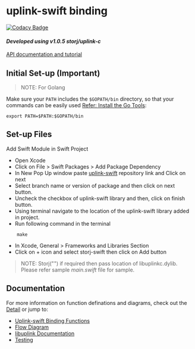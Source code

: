 # <b>uplink-swift binding</b>

[![Codacy Badge](https://api.codacy.com/project/badge/Grade/2a62886560a64453b2d5417393b2305f)](https://app.codacy.com/gh/storj-thirdparty/uplink-swift?utm_source=github.com&utm_medium=referral&utm_content=storj-thirdparty/uplink-swift&utm_campaign=Badge_Grade_Dashboard)


#### *Developed using v1.0.5 storj/uplink-c*

[API documentation and tutorial](https://storj-thirdparty.github.io/uplink-swift/#/)

## <b>Initial Set-up (Important)</b>

>NOTE: For Golang

Make sure your `PATH` includes the `$GOPATH/bin` directory, so that your commands can be easily used [Refer: Install the Go Tools](https://golang.org/doc/install):
```
export PATH=$PATH:$GOPATH/bin
```

## <b>Set-up Files</b>

Add Swift Module in Swift Project
* Open Xcode
* Click on File > Swift Packages > Add Package Dependency
* In New Pop Up window paste [uplink-swift](https://github.com/storj-thirdparty/uplink-swift.git) repository link and Click on next
* Select branch name or version of package and then click on next button.
* Uncheck the checkbox of uplink-swift library and then, click on finish button.
* Using terminal navigate to the location of the uplink-swift library added in project.
* Run following command in the terminal
```
	make
```
* In Xcode, General > Frameworks and Libraries Section
* Click on + icon and select storj-swift then click on Add button
>NOTE: Storj("") if required then pass location of libuplinkc.dylib. Please refer sample *main.swift* file for sample.


## <b>Documentation</b>
For more information on function definations and diagrams, check out the [Detail](//github.com/storj-thirdparty/uplink-swift/wiki/Home) or jump to:
* [Uplink-swift Binding Functions](//github.com/storj-thirdparty/uplink-swift/wiki/#binding-functions)
* [Flow Diagram](//github.com/storj-thirdparty/uplink-swift/wiki/#flow-diagram)
* [libuplink Documentation](https://godoc.org/storj.io/uplink)
* [Testing](//github.com/storj-thirdparty/uplink-swift/wiki/#testing)
